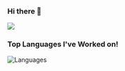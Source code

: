 ### Hi there 👋

<!--
**Ayusha27/Ayusha27** is a ✨ _special_ ✨ repository because its `README.md` (this file) appears on your GitHub profile.

Here are some ideas to get you started:

- 🔭 I’m currently working on ...
- 🌱 I’m currently learning ...
- 👯 I’m looking to collaborate on ...
- 🤔 I’m looking for help with ...
- 💬 Ask me about ...
- 📫 How to reach me: ...
- 😄 Pronouns: ...
- ⚡ Fun fact: ...
-->
<img src="https://github-readme-stats.vercel.app/api?username=Ayusha27&&show_icons=true&title_color=ffffff&icon_color=bb2acf&text_color=daf7dc&bg_color=151515">


### Top Languages I've Worked on!
![Languages](https://github-readme-stats.anuraghazra1.vercel.app/api/top-langs/?username=Ayusha27&layout=compact&theme=chartreuse-dark)









